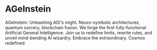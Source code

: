 # AGeInstein
AGeInstein: Unleashing AGI's might. Neuro-symbolic architectures, quantum sorcery, blockchain fusion. We forge the first fully-functional Artificial General Intelligence. Join us to redefine limits, rewrite rules, and unveil mind-bending AI wizardry. Embrace the extraordinary. Cosmos redefined.
